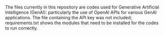 The files currently in this repository are codes used for Generative Artificial Intelligence (GenAI): particularly the use of OpenAI APIs for various GenAI applications. The file containing the API key was not included; requirements.txt shows the modules that need to be installed for the codes to run correctly.
